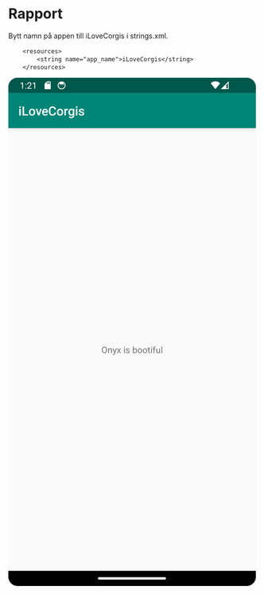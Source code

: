 
# Rapport

Bytt namn på appen till iLoveCorgis i strings.xml.

```
    <resources>
        <string name="app_name">iLoveCorgis</string>
    </resources>
```

![Screenshots/screenshotappname.png](Screenshots/screenshotappname.png)